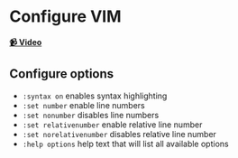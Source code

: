 # Configure VIM

**[📹 Video](https://egghead.io/lessons/misc-configure-vim)**

## Configure options

- `:syntax on` enables syntax highlighting
- `:set number` enable line numbers
- `:set nonumber` disables line numbers
- `:set relativenumber` enable relative line number
- `:set norelativenumber` disables relative line number
- `:help options`  help text that will list all available options
